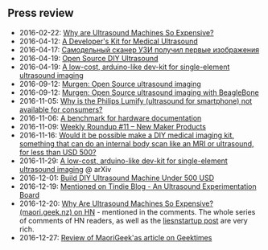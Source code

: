 ## Press review

* 2016-02-22: [Why are Ultrasound Machines So Expensive?](http://www.maori.geek.nz/why-are-ultrasound-machines-so-expensive/)
* 2016-04-12: [A Developer's Kit for Medical Ultrasound](http://hackaday.com/2016/04/12/a-developers-kit-for-medical-ultrasound/)
* 2016-04-17: [Самодельный сканер УЗИ получил первые изображения](https://geektimes.ru/post/274478/)
* 2016-04-19: [Open Source DIY Ultrasound](http://timbuktuchronicles.blogspot.fr/2016/04/open-source-diy-ultrasound.html)
* 2016-04-19: [A low-cost, arduino-like dev-kit for single-element ultrasound imaging](https://arxiv.org/abs/1611.10174)
* 2016-09-12: [Murgen: Open Source ultrasound imaging](https://beagleboardfoundation.wordpress.com/2016/09/03/murgen-open-source-ultrasound-imaging/)
* 2016-09-12: [Murgen: Open Source ultrasound imaging with BeagleBone](https://blog.adafruit.com/2016/09/12/murgen-open-source-ultrasound-imaging-with-beaglebone/)
* 2016-11-05: [Why is the Philips Lumify (ultrasound for smartphone) not available for consumers?](https://www.quora.com/Why-is-the-Philips-Lumify-ultrasound-for-smartphone-not-available-for-consumers)
* 2016-11-06: [A benchmark for hardware documentation](https://www.quora.com/What-are-the-sites-where-you-can-upload-Open-Source-hardware-projects)
* 2016-11-09: [Weekly Roundup #11 – New Maker Products](http://mickmake.com/archives/1115)
* 2016-11-16: [Would it be possible make a DIY medical imaging kit, something that can do an internal body scan like an MRI or ultrasound, for less than USD 500?](https://www.quora.com/Would-it-be-possible-make-a-DIY-medical-imaging-kit-something-that-can-do-an-internal-body-scan-like-an-MRI-or-ultrasound-for-less-than-USD-500)
* 2016-11-29: [A low-cost, arduino-like dev-kit for single-element ultrasound imaging](https://arxiv.org/abs/1611.10174) @ arXiv
* 2016-12-01: [Build DIY Ultrasound Machine Under 500 USD](https://thecustomizewindows.com/2016/12/build-diy-ultrasound-machine-under-500/)
* 2016-12-19: [Mentioned on Tindie Blog - An Ultrasound Experimentation Board](http://blog.tindie.com/2016/12/ultrasound-experimentation-board/)
* 2016-12-20: [Why Are Ultrasound Machines So Expensive? (maori.geek.nz) on HN](https://news.ycombinator.com/item?id=13230741) - mentioned in the comments. The whole series of comments of HN readers, as well as the [liesnstartup post](http://liesandstartuppr.blogspot.fr/2016/12/why-are-medical-ultrasound-systems-so.html) are very rich.
* 2016-12-27: [Review of MaoriGeek'as article on Geektimes](https://geektimes.ru/post/284144/)

